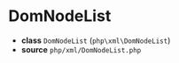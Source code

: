 # DomNodeList

- **class** `DomNodeList` (`php\xml\DomNodeList`)
- **source** `php/xml/DomNodeList.php`